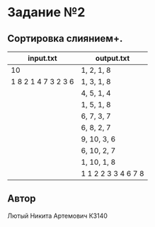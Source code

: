 # Задание №2
##  Сортировка слиянием+.




| input.txt           | output.txt          |
|---------------------|---------------------|
| 10                  | 1, 2, 1, 8          |
| 1 8 2 1 4 7 3 2 3 6 | 1, 3, 1, 8          |
|                     | 4, 5, 1, 4          |
|                     | 1, 5, 1, 8          |
|                     | 6, 7, 3, 7          |
|                     | 6, 8, 2, 7          |
|                     | 9, 10, 3, 6         |
|                     | 6, 10, 2, 7         |
|                     | 1, 10, 1, 8         |
|                     | 1 1 2 2 3 3 4 6 7 8 |

## Автор
Лютый Никита Артемович К3140
